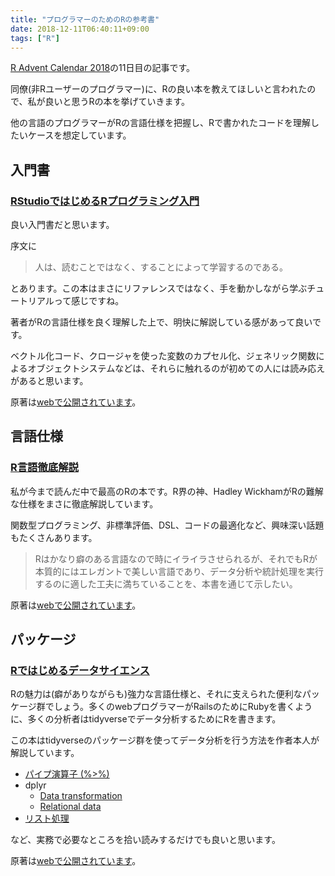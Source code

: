 ```yaml
---
title: "プログラマーのためのRの参考書"
date: 2018-12-11T06:40:11+09:00
tags: ["R"]
---
```


[R Advent Calendar 2018](https://qiita.com/advent-calendar/2018/rlang)の11日目の記事です。

同僚(非Rユーザーのプログラマー)に、Rの良い本を教えてほしいと言われたので、私が良いと思うRの本を挙げていきます。

他の言語のプログラマーがRの言語仕様を把握し、Rで書かれたコードを理解したいケースを想定しています。

## 入門書

### [RStudioではじめるRプログラミング入門](https://www.oreilly.co.jp/books/9784873117157/)

良い入門書だと思います。

序文に

> 人は、読むことではなく、することによって学習するのである。

とあります。この本はまさにリファレンスではなく、手を動かしながら学ぶチュートリアルって感じですね。

著者がRの言語仕様を良く理解した上で、明快に解説している感があって良いです。

ベクトル化コード、クロージャを使った変数のカプセル化、ジェネリック関数によるオブジェクトシステムなどは、それらに触れるのが初めての人には読み応えがあると思います。

原著は[webで公開されています](https://rstudio-education.github.io/hopr/)。

## 言語仕様

### [R言語徹底解説](https://www.kyoritsu-pub.co.jp/bookdetail/9784320123939)

私が今まで読んだ中で最高のRの本です。R界の神、Hadley WickhamがRの難解な仕様をまさに徹底解説しています。

関数型プログラミング、非標準評価、DSL、コードの最適化など、興味深い話題もたくさんあります。

> Rはかなり癖のある言語なので時にイライラさせられるが、それでもRが本質的にはエレガントで美しい言語であり、データ分析や統計処理を実行するのに適した工夫に満ちていることを、本書を通じて示したい。

原著は[webで公開されています](https://adv-r.hadley.nz/)。

## パッケージ

### [Rではじめるデータサイエンス](https://www.oreilly.co.jp/books/9784873118147/)

Rの魅力は(癖がありながらも)強力な言語仕様と、それに支えられた便利なパッケージ群でしょう。多くのwebプログラマーがRailsのためにRubyを書くように、多くの分析者はtidyverseでデータ分析するためにRを書きます。

この本はtidyverseのパッケージ群を使ってデータ分析を行う方法を作者本人が解説しています。

- [パイプ演算子 (%>%)](https://adv-r.hadley.nz/functions.html#function-composition)
- dplyr
  - [Data transformation](https://r4ds.had.co.nz/transform.html)
  - [Relational data](https://r4ds.had.co.nz/relational-data.html)
- [リスト処理](https://r4ds.had.co.nz/iteration.html#the-map-functions)

など、実務で必要なところを拾い読みするだけでも良いと思います。

原著は[webで公開されています](https://r4ds.had.co.nz/)。
